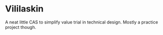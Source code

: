 # Vililaskin
A neat little CAS to simplify value trial in technical design. Mostly a practice project though.

